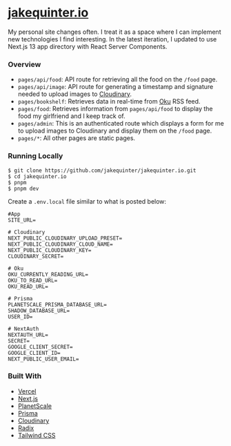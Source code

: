 # [jakequinter.io](https://jakequinter.io/)

My personal site changes often. I treat it as a space where I can implement new technologies I find interesting. In the latest iteration, I updated to use Next.js 13 app directory with React Server Components.

### Overview

- `pages/api/food`: API route for retrieving all the food on the `/food` page.
- `pages/api/image`: API route for generating a timestamp and signature needed to upload images to [Cloudinary](https://cloudinary.com/).
- `pages/bookshelf`: Retrieves data in real-time from [Oku](https://oku.club/) RSS feed.
- `pages/food`: Retrieves information from `pages/api/food` to display the food my girlfriend and I keep track of.
- `pages/admin`: This is an authenticated route which displays a form for me to upload images to Cloudinary and display them on the `/food` page.
- `pages/*`: All other pages are static pages.

### Running Locally

```
$ git clone https://github.com/jakequinter/jakequinter.io.git
$ cd jakequinter.io
$ pnpm
$ pnpm dev
```

Create a `.env.local` file similar to what is posted below:

```
#App
SITE_URL=

# Cloudinary
NEXT_PUBLIC_CLOUDINARY_UPLOAD_PRESET=
NEXT_PUBLIC_CLOUDINARY_CLOUD_NAME=
NEXT_PUBLIC_CLOUDINARY_KEY=
CLOUDINARY_SECRET=

# Oku
OKU_CURRENTLY_READING_URL=
OKU_TO_READ_URL=
OKU_READ_URL=

# Prisma
PLANETSCALE_PRISMA_DATABASE_URL=
SHADOW_DATABASE_URL=
USER_ID=

# NextAuth
NEXTAUTH_URL=
SECRET=
GOOGLE_CLIENT_SECRET=
GOOGLE_CLIENT_ID=
NEXT_PUBLIC_USER_EMAIL=
```

### Built With

- [Vercel](https://vercel.com/)
- [Next.js](https://nextjs.org/)
- [PlanetScale](https://planetscale.com/)
- [Prisma](https://www.prisma.io/)
- [Cloudinary](https://cloudinary.com/)
- [Radix](https://www.radix-ui.com/)
- [Tailwind CSS](https://tailwindcss.com/)
